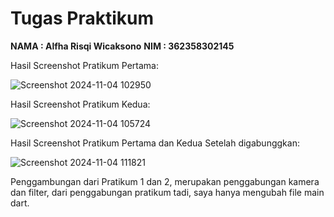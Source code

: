 # Tugas Praktikum 
**NAMA : Alfha Risqi Wicaksono**
**NIM : 362358302145**

Hasil Screenshot Pratikum Pertama:

![Screenshot 2024-11-04 102950](https://github.com/user-attachments/assets/f29a671a-830b-45df-8e75-40b339db6d17)

Hasil Screenshot Pratikum Kedua:

![Screenshot 2024-11-04 105724](https://github.com/user-attachments/assets/3ac5ae04-0964-44ec-bd91-d4ddfe176008)

Hasil Screenshot Pratikum Pertama dan Kedua Setelah digabunggkan:

![Screenshot 2024-11-04 111821](https://github.com/user-attachments/assets/62c73d1a-3423-4114-b8b0-ead7e4e1754c)

Penggambungan dari Pratikum 1 dan 2, merupakan penggabungan kamera dan filter, dari penggabungan pratikum tadi, saya hanya mengubah file main dart.


